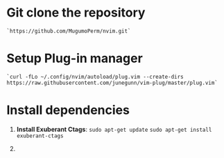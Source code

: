 # Git clone the repository

	`https://github.com/MugumoPerm/nvim.git`

# Setup Plug-in manager


	`curl -fLo ~/.config/nvim/autoload/plug.vim --create-dirs     https://raw.githubusercontent.com/junegunn/vim-plug/master/plug.vim`

# Install dependencies

1. **Install Exuberant Ctags**:
	`sudo apt-get update`
	`sudo apt-get install exuberant-ctags`

2. 
